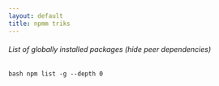 ```yaml
---
layout: default
title: npmm triks
---
```

###### List of globally installed packages (hide peer dependencies)
```bash npm list -g --depth 0```
